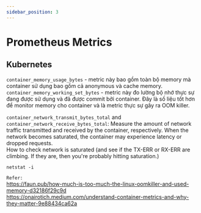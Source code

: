 ```yaml
---
sidebar_position: 3
---
```


# Prometheus Metrics

## Kubernetes
`container_memory_usage_bytes` - metric này bao gồm toàn bộ memory mà container sử dụng bao gồm cả anonymous và cache memory.
`container_memory_working_set_bytes` - metric này đo lường bộ nhớ thực sự đang được sử dụng và đã được commit bởi container. Đây là số liệu tốt hơn để monitor memory cho container và là metric thực sự gây ra OOM killer.    

`container_network_transmit_bytes_total` and `container_network_receive_bytes_total`: Measure the amount of network traffic transmitted and received by the container, respectively. When the network becomes saturated, the container may experience latency or dropped requests.  
How to check network is saturated (and see if the TX-ERR or RX-ERR are climbing. If they are, then you're probably hitting saturation.)
```
netstat -i 
```

`Refer:`     
https://faun.pub/how-much-is-too-much-the-linux-oomkiller-and-used-memory-d32186f29c9d       
https://onairotich.medium.com/understand-container-metrics-and-why-they-matter-9e88434ca62a     


